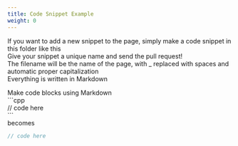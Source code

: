 ```yaml
---
title: Code Snippet Example
weight: 0
---
```


If you want to add a new snippet to the page, simply make a code snippet in this folder like this  
Give your snippet a unique name and send the pull request!  
The filename will be the name of the page, with _ replaced with spaces and automatic proper capitalization  
Everything is written in Markdown

Make code blocks using Markdown  
\`\`\`cpp  
// code here  
\`\`\`  
becomes
```cpp
// code here
```
